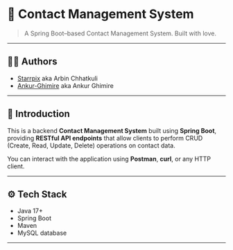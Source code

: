 # 📇 Contact Management System 

> A Spring Boot–based Contact Management System. Built with love.

---

## 👨‍💻 Authors

- [Starrpix](https://github.com/Starrpix) aka Arbin Chhatkuli  
- [Ankur-Ghimire](https://github.com/Ankur-Ghimire) aka Ankur Ghimire

---

## 🚀 Introduction

This is a backend **Contact Management System** built using **Spring Boot**, providing **RESTful API endpoints** that allow clients to perform CRUD (Create, Read, Update, Delete) operations on contact data.

You can interact with the application using **Postman**, **curl**, or any HTTP client.

---

## ⚙️ Tech Stack

- Java 17+
- Spring Boot
- Maven
- MySQL database

---
